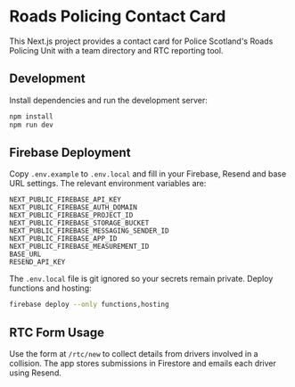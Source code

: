 # Roads Policing Contact Card

This Next.js project provides a contact card for Police Scotland's Roads Policing Unit with a team directory and RTC reporting tool.

## Development

Install dependencies and run the development server:

```bash
npm install
npm run dev
```

## Firebase Deployment

Copy `.env.example` to `.env.local` and fill in your Firebase, Resend and base URL settings. The relevant environment variables are:

```
NEXT_PUBLIC_FIREBASE_API_KEY
NEXT_PUBLIC_FIREBASE_AUTH_DOMAIN
NEXT_PUBLIC_FIREBASE_PROJECT_ID
NEXT_PUBLIC_FIREBASE_STORAGE_BUCKET
NEXT_PUBLIC_FIREBASE_MESSAGING_SENDER_ID
NEXT_PUBLIC_FIREBASE_APP_ID
NEXT_PUBLIC_FIREBASE_MEASUREMENT_ID
BASE_URL
RESEND_API_KEY
```

The `.env.local` file is git ignored so your secrets remain private. Deploy functions and hosting:

```bash
firebase deploy --only functions,hosting
```

## RTC Form Usage

Use the form at `/rtc/new` to collect details from drivers involved in a collision. The app stores submissions in Firestore and emails each driver using Resend.
